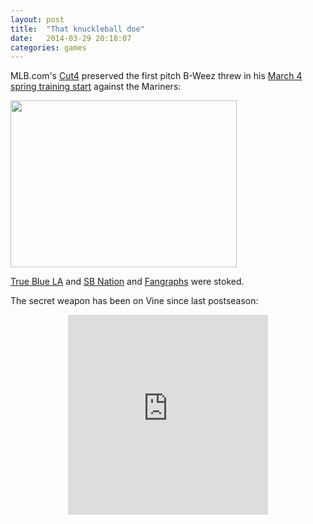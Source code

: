 ```yaml
---
layout: post
title:  "That knuckleball doe"
date:   2014-03-29 20:18:07
categories: games
---
```


MLB.com's [Cut4](http://wapc.mlb.com/cutfour/2014/03/04/68690860/brian-wilsons-first-pitch-of-the-year-was-a-knuckleball) preserved the first pitch B-Weez threw in his [March 4 spring training start](http://mlb.mlb.com/news/boxscore.jsp?gid=2014_03_04_seamlb_lanmlb_1) against the Mariners:

<img class="img-center" style="height:267px; width:362px;" src="http://isbrianwilsonraging.com/post-assets/2014-03-29-that-knuckleball-doe/knuckle.gif">

[True Blue LA](http://www.truebluela.com/2014/3/4/5471288/brian-wilson-knuckleball-trayvon-robinson-dodgers-mariners/in/5236147) and [SB Nation](http://www.sbnation.com/lookit/2014/3/4/5471608/brian-wilson-throws-knuckleball-gif) and [Fangraphs](http://www.fangraphs.com/blogs/brian-wilson-has-thought-this-whole-thing-through/) were stoked.

The secret weapon has been on Vine since last postseason:

<div align="center"><iframe class="vine-embed" src="https://vine.co/v/hH9OMHl5DvZ/embed/simple" width="320" height="320" frameborder="0"></iframe><script async src="//platform.vine.co/static/scripts/embed.js" charset="utf-8"></script></div>
